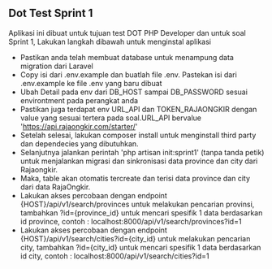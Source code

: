 ## Dot Test Sprint 1

Aplikasi ini dibuat untuk tujuan test DOT PHP Developer dan untuk soal Sprint 1, Lakukan langkah dibawah untuk menginstal aplikasi

- Pastikan anda telah membuat database untuk menampung data migration dari Laravel
- Copy isi dari .env.example dan buatlah file .env. Pastekan isi dari .env.example ke file .env yang baru dibuat
- Ubah Detail pada env dari DB_HOST sampai DB_PASSWORD sesuai environtment pada perangkat anda
- Pastikan juga terdapat env URL_API dan TOKEN_RAJAONGKIR dengan value yang sesuai tertera pada soal.URL_API bervalue 'https://api.rajaongkir.com/starter/'
- Setelah selesai, lakukan composer install untuk menginstall third party dan dependecies yang dibutuhkan.
- Selanjutnya jalankan perintah 'php artisan init:sprint1' (tanpa tanda petik) untuk menjalankan migrasi dan sinkronisasi data province dan city dari Rajaongkir.
- Maka, table akan otomatis tercreate dan terisi data province dan city dari data RajaOngkir.
- Lakukan akses percobaan dengan endpoint {HOST}/api/v1/search/provinces untuk melakukan pencarian provinsi, tambahkan ?id={province_id} untuk mencari spesifik 1 data berdasarkan id province, contoh : localhost:8000/api/v1/search/provinces?id=1
- Lakukan akses percobaan dengan endpoint {HOST}/api/v1/search/cities?id={city_id}  untuk melakukan pencarian city, tambahkan ?id={city_id} untuk mencari spesifik 1 data berdasarkan id city, contoh : localhost:8000/api/v1/search/cities?id=1